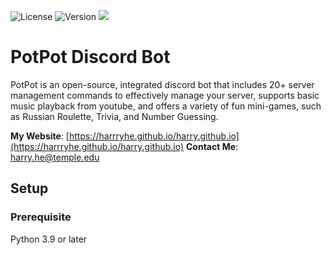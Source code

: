 ![License](https://img.shields.io/github/license/HarrryHe/PotPot-Discord-Bot) ![Version](https://img.shields.io/github/v/release/HarrryHe/PotPot-Discord-Bot) <a href="https://discord.gg/NQ6SDsEc"><img src="https://img.shields.io/discord/1271308212406059069?label=Discord&logo=discord&color=blue"></a>
# PotPot Discord Bot
PotPot is an open-source, integrated discord bot that includes 20+ server management commands to effectively manage your server, supports basic music playback from youtube, and offers a variety of fun mini-games, such as Russian Roulette, Trivia, and Number Guessing.

**My Website**: [https://harrryhe.github.io/harry.github.io](https://harrryhe.github.io/harry.github.io)
**Contact Me**: [harry.he@temple.edu](harry.he@temple.edu)

## Setup
### Prerequisite
Python 3.9 or later

